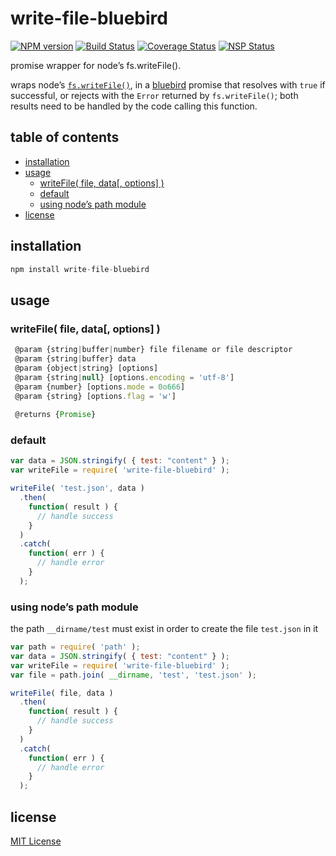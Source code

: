 # write-file-bluebird
[![NPM version][npm-image]][npm-url] [![Build Status][travis-image]][travis-url] [![Coverage Status][coveralls-image]][coveralls-url] [![NSP Status][nsp-image]][nsp-url]

promise wrapper for node’s fs.writeFile().

wraps node’s [`fs.writeFile()`][fs-write-file], in a [bluebird][bluebird] promise that resolves with `true` if successful, or rejects with the `Error` returned by `fs.writeFile()`; both results need to be handled by the code calling this function.

## table of contents
* [installation](#installation)
* [usage](#usage)
    * [writeFile( file, data[, options] )](#writefile-file-data-options-)
    * [default](#default)
    * [using node’s path module](#using-nodes-path-module)
* [license](#license)

## installation
```javascript
npm install write-file-bluebird
```

## usage
### writeFile( file, data[, options] )
```javascript
 @param {string|buffer|number} file filename or file descriptor
 @param {string|buffer} data
 @param {object|string} [options]
 @param {string|null} [options.encoding = 'utf-8']
 @param {number} [options.mode = 0o666]
 @param {string} [options.flag = 'w']
 
 @returns {Promise}
```

### default
```javascript
var data = JSON.stringify( { test: "content" } );
var writeFile = require( 'write-file-bluebird' );

writeFile( 'test.json', data )
  .then(
    function( result ) {
      // handle success
    }
  )
  .catch(
    function( err ) {
      // handle error
    }
  );
```

### using node’s path module
the path `__dirname/test` must exist in order to create the file `test.json` in it
```javascript
var path = require( 'path' );
var data = JSON.stringify( { test: "content" } );
var writeFile = require( 'write-file-bluebird' );
var file = path.join( __dirname, 'test', 'test.json' );

writeFile( file, data )
  .then(
    function( result ) {
      // handle success
    }
  )
  .catch(
    function( err ) {
      // handle error
    }
  );
```

## license
[MIT License][mit-license]

[bluebird]: https://www.npmjs.com/package/bluebird
[coveralls-image]: https://coveralls.io/repos/github/dan-nl/write-file-bluebird/badge.svg?branch=master
[coveralls-url]: https://coveralls.io/github/dan-nl/write-file-bluebird?branch=master
[fs-write-file]: https://nodejs.org/api/fs.html#fs_fs_writefile_file_data_options_callback
[mit-license]: https://raw.githubusercontent.com/dan-nl/write-file-bluebird/master/license.txt
[npm-image]: https://img.shields.io/npm/v/write-file-bluebird.svg
[npm-url]: https://www.npmjs.com/package/write-file-bluebird
[nsp-image]: https://nodesecurity.io/orgs/githubdan-nl/projects/ceae3416-448a-4ca3-b838-c0ec6ffcc718/badge
[nsp-url]: https://nodesecurity.io/orgs/githubdan-nl/projects/ceae3416-448a-4ca3-b838-c0ec6ffcc718
[travis-image]: https://travis-ci.org/dan-nl/write-file-bluebird.svg?branch=master
[travis-url]: https://travis-ci.org/dan-nl/write-file-bluebird
